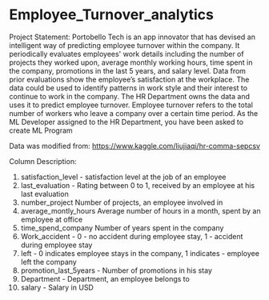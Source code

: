 # Employee_Turnover_analytics

Project Statement:
Portobello Tech is an app innovator that has devised an intelligent way of predicting employee turnover within the company. It periodically evaluates employees' work details including the number of projects they worked upon, average monthly working hours, time spent in the company, promotions in the last 5 years, and salary level.
Data from prior evaluations show the employee’s satisfaction at the workplace. The data could be used to identify patterns in work style and their interest to continue to work in the company. 
The HR Department owns the data and uses it to predict employee turnover. Employee turnover refers to the total number of workers who leave a company over a certain time period.
As the ML Developer assigned to the HR Department, you have been asked to create ML Program

Data was modified from: https://www.kaggle.com/liujiaqi/hr-comma-sepcsv

Column Description:
1. satisfaction_level - satisfaction level at the job of an employee
2. last_evaluation - Rating between 0 to 1, received by an employee at his last evaluation
3. number_project	Number of projects, an employee involved in
4. average_montly_hours	Average number of hours in a month, spent by an employee at office
5. time_spend_company	Number of years spent in the company
6. Work_accident - 0 - no accident during employee stay, 1 - accident during employee stay
7. left -	0 indicates employee stays in the company, 1 indicates - employee left the company
8. promotion_last_5years	- Number of promotions in his stay
9. Department -	Department, an employee belongs to
10. salary - Salary in USD
